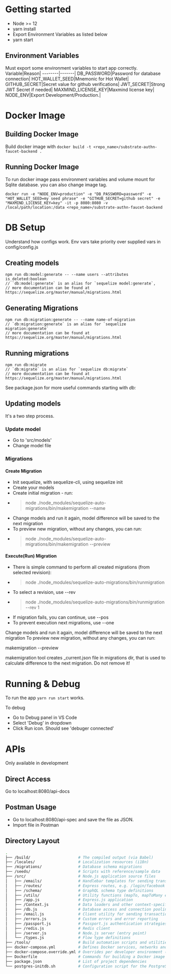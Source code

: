 # Getting started

- Node >= 12
- yarn install
- Export Environment Variables as listed below
- yarn start

## Environment Variables

Must export some environment variables to start app correctly.
Variable|Reason|
--------|-------|
DB_PASSWORD|Password for database connection|
HOT_WALLET_SEED|Mnemonic for Hot Wallet|
GITHUB_SECRET|Secret value for github verifications|
JWT_SECRET|Strong JWT Secret if needed|
MAXMIND_LICENSE_KEY|Maxmind license key|
NODE_ENV|Export Development/Production.|

# Docker Image

## Building Docker Image

Build docker image with `docker build -t <repo_name>/substrate-authn-faucet-backend .`

## Running Docker Image

To run docker image pass environment variables and volume mount for Sqlite database. you can also change image tag.

`docker run -e "NODE_ENV=production" -e "DB_PASSWORD=password" -e "HOT_WALLET_SEED=my seed phrase" -e "GITHUB_SECRET=github secret" -e "MAXMIND_LICENSE_KEY=key" -it -p 8080:8080 -v /local/path/location:/data <repo_name>/substrate-authn-faucet-backend`

# DB Setup

Understand how configs work. Env vars take priority over supplied vars in config/config.js

## Creating models

```
npm run db:model:generate -- --name users --attributes is_deleted:boolean
// `db:model:generate` is an alias for `sequelize model:generate`,
// more documentation can be found at https://sequelize.org/master/manual/migrations.html

```

## Generating Migrations

```
npm run db:migration:generate -- --name name-of-migration
// `db:migration:generate` is an alias for `sequelize migration:generate`
// more documentation can be found at https://sequelize.org/master/manual/migrations.html
```

## Running migrations

```
npm run db:migrate
// `db:migrate` is an alias for `sequelize db:migrate`
// more documentation can be found at https://sequelize.org/master/manual/migrations.html
```

See package.json for more useful commands starting with _db:_

## Updating models

It's a two step process.

### Update model

- Go to 'src/models'
- Change model file

### Migrations

#### Create Migration

- Init sequelize, with sequelize-cli, using sequelize init
- Create your models
- Create initial migration - run:
- > node ./node_modules/sequelize-auto-migrations/bin/makemigration --name <migrationname>
- Change models and run it again, model difference will be saved to the next migration
- To preview new migration, without any changes, you can run:
- > node ./node_modules/sequelize-auto-migrations/bin/makemigration --preview

#### Execute(Run) Migration

- There is simple command to perform all created migrations (from selected revision):
- > node ./node_modules/sequelize-auto-migrations/bin/runmigration
- To select a revision, use --rev <x>
- > node ./node_modules/sequelize-auto-migrations/bin/runmigration --rev 1
- If migration fails, you can continue, use --pos <x>
- To prevent execution next migrations, use --one

Change models and run it again, model difference will be saved to the next migration
To preview new migration, without any changes, you can run:

makemigration --preview

makemigration tool creates \_current.json file in migrations dir, that is used to calculate difference to the next migration. Do not remove it!

# Running & Debug

To run the app
`yarn run start` works.

To debug

- Go to Debug panel in VS Code
- Select 'Debug' in dropdown
- Click Run icon. Should see 'debuger connected'

# APIs

Only available in development

## Direct Access

Go to localhost:8080/api-docs

## Postman Usage

- Go to localhost:8080/api-spec and save the file as JSON.
- Import file in Postman

## Directory Layout

```bash
.
├── /build/                     # The compiled output (via Babel)
├── /locales/                   # Localization resources (i18n)
├── /migrations/                # Database schema migrations
├── /seeds/                     # Scripts with reference/sample data
├── /src/                       # Node.js application source files
│   ├── /emails/                # Handlebar templates for sending transactional email
│   ├── /routes/                # Express routes, e.g. /login/facebook
│   ├── /schema/                # GraphQL schema type definitions
│   ├── /utils/                 # Utility functions (mapTo, mapToMany etc.)
│   ├── /app.js                 # Express.js application
│   ├── /Context.js             # Data loaders and other context-specific stuff
│   ├── /db.js                  # Database access and connection pooling (via Knex)
│   ├── /email.js               # Client utility for sending transactional email
│   ├── /errors.js              # Custom errors and error reporting
│   ├── /passport.js            # Passport.js authentication strategies
│   ├── /redis.js               # Redis client
│   ├── /server.js              # Node.js server (entry point)
│   └── /types.js               # Flow type definitions
├── /tools/                     # Build automation scripts and utilities
├── docker-compose.yml          # Defines Docker services, networks and volumes
├── docker-compose.override.yml # Overrides per developer environment (not under source control)
├── Dockerfile                  # Commands for building a Docker image for production
├── package.json                # List of project dependencies
└── postgres-initdb.sh          # Configuration script for the PostgreSQL Docker container
```
